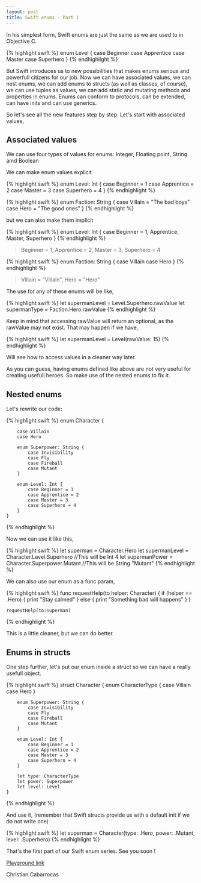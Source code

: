 ```yaml
---
layout: post
title: Swift enums - Part 1
---
```


In his simplest form, Swift enums are just the same as we are used to in Objective C.

{% highlight swift %}
	enum Level {
		case Beginner
		case Apprentice
		case Master
		case Superhero
	}
{% endhighlight %}


But Swift introduces us to new possibilities that makes enums serious and powerfull citizens for our job.
Now we can have associated values, we can nest enums, we can add enums to structs (as well as classes, of course), we can use tuples as values, we can add static and mutating methods and properties in enums. Enums can conform to protocols, can be extended, can have inits and can use generics.

So let's see all the new features step by step. Let's start with associated values,

## Associated values

We can use four types of values for enums: Integer, Floating point, String amd Boolean

We can make enum values explicit

{% highlight swift %}
	enum Level: Int {
		case Beginner = 1
		case Apprentice = 2
		case Master = 3
		case Superhero = 4
	}
{% endhighlight %}

{% highlight swift %}
	enum Faction: String {
		case Villain = "The bad boys"
		case Hero = "The good ones"
	}
{% endhighlight %}

but we can also make them implicit

{% highlight swift %}
	enum Level: Int {
		case Beginner = 1, Apprentice, Master, Superhero
	}
{% endhighlight %}

> Beginner = 1, Apprentice = 2, Master = 3, Superhero = 4

{% highlight swift %}
	enum Faction: String {
		case Villain
		case Hero
	}
{% endhighlight %}

> Villain = "Villain", Hero = "Hero"

The use for any of these enums will be like,

{% highlight swift %}
	let supermanLevel = Level.Superhero.rawValue
	let supermanType = Faction.Hero.rawValue
{% endhighlight %}

Keep in mind that accessing rawValue will return an optional, as the rawValue may not exist. That may happen if we have,

{% highlight swift %}
	let supermanLevel = Level(rawValue: 15)
{% endhighlight %}

Will see how to access values in a cleaner way later.

As you can guess, having enums defined like above are not very useful for creating usefull heroes. So make use of the nested enums to fix it.

## Nested enums

Let's rewrite our code:

{% highlight swift %}
	enum Character {

		case Villain
		case Hero
		
		enum Superpower: String {
			case Invisibility
			case Fly
			case Fireball
			case Mutant
		}

		enum Level: Int {
			case Beginner = 1
			case Apprentice = 2
			case Master = 3
			case Superhero = 4
		}
	}
{% endhighlight %}

Now we can use it like this,

{% highlight swift %}
	let superman = Character.Hero
	let supermanLevel = Character.Level.Superhero //This will be Int 4
	let supermanPower = Character.Superpower.Mutant //This will be String "Mutant"
{% endhighlight %}

We can also use our enum as a func param,

{% highlight swift %}
	func requestHelp(to helper: Character) {
		if (helper == .Hero) {
			print "Stay calmed"
		} else {
			print "Something bad will happens"
		}
	}

	requestHelp(to:superman)

{% endhighlight %}

This is a little cleaner, but we can do better.

## Enums in structs

One step further, let's put our enum inside a struct so we can have a really usefull object.

{% highlight swift %}
	struct Character {
		enum CharacterType {
			case Villain
			case Hero
		}

		enum Superpower: String {
			case Invisibility
			case Fly
			case Fireball
			case Mutant
		}

		enum Level: Int {
			case Beginner = 1
			case Apprentice = 2
			case Master = 3
			case Superhero = 4
		}

		let type: CharacterType
		let power: Superpower
		let level: Level
	}
{% endhighlight %}

And use it,
(remember that Swift structs provide us with a default init if we do not write one)

{% highlight swift %}
	let superman = Character(type: .Hero, power: .Mutant, level: .Superhero)
{% endhighlight %}

That's the first part of our Swift enum series. See you soon !

[Playground link](https://github.com/ShootrNetwork/blog-examples/tree/master/ios)

Christian Cabarrocas
